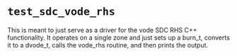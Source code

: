 # `test_sdc_vode_rhs`

This is meant to just serve as a driver for the vode SDC RHS C++
functionality.  It operates on a single zone and just sets up a
burn_t, converts it to a dvode_t, calls the vode_rhs routine, and then
prints the output.
